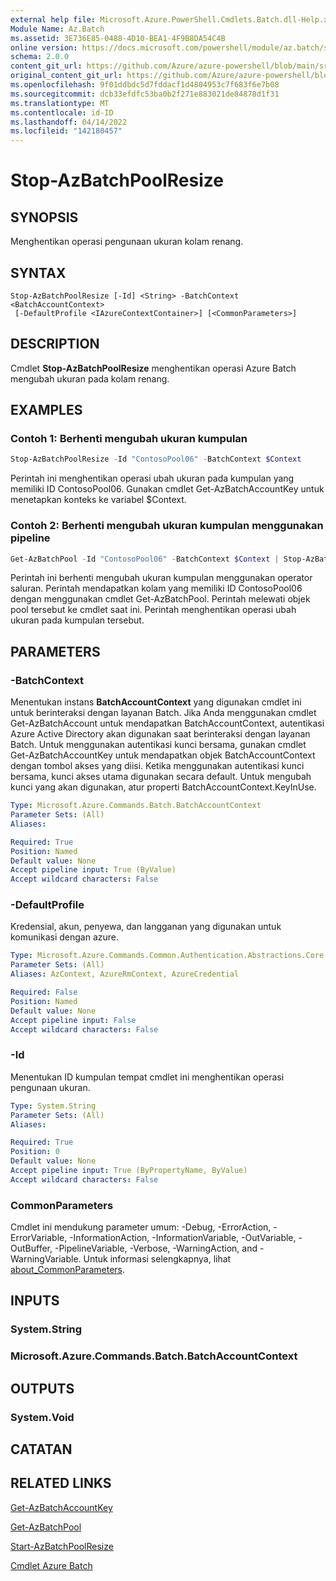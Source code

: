 ```yaml
---
external help file: Microsoft.Azure.PowerShell.Cmdlets.Batch.dll-Help.xml
Module Name: Az.Batch
ms.assetid: 3E736E85-0488-4D10-BEA1-4F9B8DA54C4B
online version: https://docs.microsoft.com/powershell/module/az.batch/stop-azbatchpoolresize
schema: 2.0.0
content_git_url: https://github.com/Azure/azure-powershell/blob/main/src/Batch/Batch/help/Stop-AzBatchPoolResize.md
original_content_git_url: https://github.com/Azure/azure-powershell/blob/main/src/Batch/Batch/help/Stop-AzBatchPoolResize.md
ms.openlocfilehash: 9f01ddbdc5d7fddacf1d4804953c7f683f6e7b08
ms.sourcegitcommit: dcb33efdfc53ba0b2f271e883021de84878d1f31
ms.translationtype: MT
ms.contentlocale: id-ID
ms.lasthandoff: 04/14/2022
ms.locfileid: "142180457"
---
```

# Stop-AzBatchPoolResize

## SYNOPSIS
Menghentikan operasi pengunaan ukuran kolam renang.

## SYNTAX

```
Stop-AzBatchPoolResize [-Id] <String> -BatchContext <BatchAccountContext>
 [-DefaultProfile <IAzureContextContainer>] [<CommonParameters>]
```

## DESCRIPTION
Cmdlet **Stop-AzBatchPoolResize** menghentikan operasi Azure Batch mengubah ukuran pada kolam renang.

## EXAMPLES

### Contoh 1: Berhenti mengubah ukuran kumpulan
```powershell
Stop-AzBatchPoolResize -Id "ContosoPool06" -BatchContext $Context
```

Perintah ini menghentikan operasi ubah ukuran pada kumpulan yang memiliki ID ContosoPool06.
Gunakan cmdlet Get-AzBatchAccountKey untuk menetapkan konteks ke variabel $Context.

### Contoh 2: Berhenti mengubah ukuran kumpulan menggunakan pipeline
```powershell
Get-AzBatchPool -Id "ContosoPool06" -BatchContext $Context | Stop-AzBatchPoolResize -BatchContext $Context
```

Perintah ini berhenti mengubah ukuran kumpulan menggunakan operator saluran.
Perintah mendapatkan kolam yang memiliki ID ContosoPool06 dengan menggunakan cmdlet Get-AzBatchPool.
Perintah melewati objek pool tersebut ke cmdlet saat ini.
Perintah menghentikan operasi ubah ukuran pada kumpulan tersebut.

## PARAMETERS

### -BatchContext
Menentukan instans **BatchAccountContext** yang digunakan cmdlet ini untuk berinteraksi dengan layanan Batch.
Jika Anda menggunakan cmdlet Get-AzBatchAccount untuk mendapatkan BatchAccountContext, autentikasi Azure Active Directory akan digunakan saat berinteraksi dengan layanan Batch. Untuk menggunakan autentikasi kunci bersama, gunakan cmdlet Get-AzBatchAccountKey untuk mendapatkan objek BatchAccountContext dengan tombol akses yang diisi. Ketika menggunakan autentikasi kunci bersama, kunci akses utama digunakan secara default. Untuk mengubah kunci yang akan digunakan, atur properti BatchAccountContext.KeyInUse.

```yaml
Type: Microsoft.Azure.Commands.Batch.BatchAccountContext
Parameter Sets: (All)
Aliases:

Required: True
Position: Named
Default value: None
Accept pipeline input: True (ByValue)
Accept wildcard characters: False
```

### -DefaultProfile
Kredensial, akun, penyewa, dan langganan yang digunakan untuk komunikasi dengan azure.

```yaml
Type: Microsoft.Azure.Commands.Common.Authentication.Abstractions.Core.IAzureContextContainer
Parameter Sets: (All)
Aliases: AzContext, AzureRmContext, AzureCredential

Required: False
Position: Named
Default value: None
Accept pipeline input: False
Accept wildcard characters: False
```

### -Id
Menentukan ID kumpulan tempat cmdlet ini menghentikan operasi pengunaan ukuran.

```yaml
Type: System.String
Parameter Sets: (All)
Aliases:

Required: True
Position: 0
Default value: None
Accept pipeline input: True (ByPropertyName, ByValue)
Accept wildcard characters: False
```

### CommonParameters
Cmdlet ini mendukung parameter umum: -Debug, -ErrorAction, -ErrorVariable, -InformationAction, -InformationVariable, -OutVariable, -OutBuffer, -PipelineVariable, -Verbose, -WarningAction, and -WarningVariable. Untuk informasi selengkapnya, lihat [about_CommonParameters](http://go.microsoft.com/fwlink/?LinkID=113216).

## INPUTS

### System.String

### Microsoft.Azure.Commands.Batch.BatchAccountContext

## OUTPUTS

### System.Void

## CATATAN

## RELATED LINKS

[Get-AzBatchAccountKey](./Get-AzBatchAccountKey.md)

[Get-AzBatchPool](./Get-AzBatchPool.md)

[Start-AzBatchPoolResize](./Start-AzBatchPoolResize.md)

[Cmdlet Azure Batch](/powershell/module/Az.Batch/)
